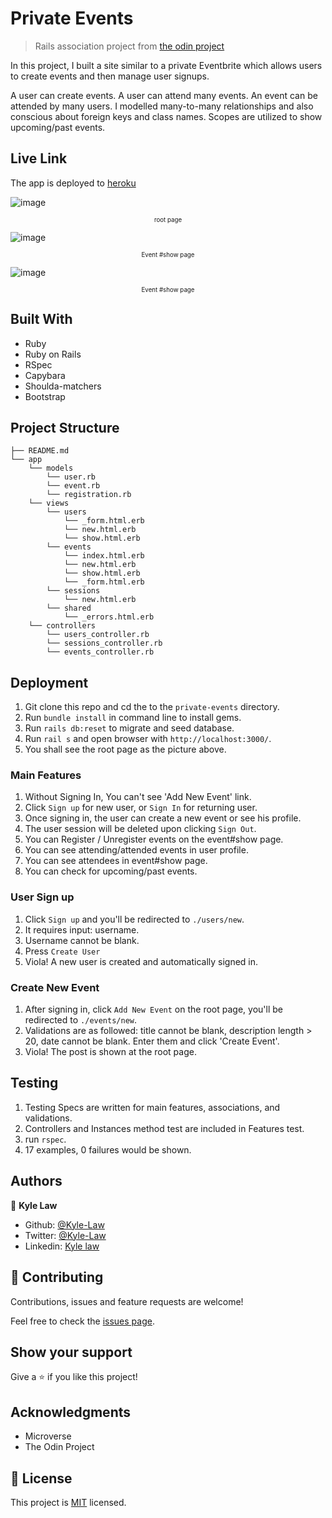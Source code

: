 # Private Events

> Rails association project from [the odin project](https://www.theodinproject.com/courses/ruby-on-rails/lessons/associations)

In this project, I built a site similar to a private Eventbrite which allows users to create events and then manage user signups.

A user can create events. A user can attend many events. An event can be attended by many users. I modelled many-to-many relationships and also conscious about foreign keys and class names. Scopes are utilized to show upcoming/past events.

## Live Link
The app is deployed to [heroku](https://kyle-private-events.herokuapp.com/)

![image](https://user-images.githubusercontent.com/55923773/80930235-c2e3f280-8de4-11ea-8e2d-7dd29119fbdb.png)
<small><small><center>root page</center></small></small>

![image](https://user-images.githubusercontent.com/55923773/80930557-e6a83800-8de6-11ea-87c5-103a61c9483d.png)
<small><small><center>Event #show page</center></small></small>

![image](https://user-images.githubusercontent.com/55923773/80930578-10f9f580-8de7-11ea-83dc-fa8e3a6d38bc.png)
<small><small><center>Event #show page</center></small></small>

## Built With

- Ruby
- Ruby on Rails
- RSpec
- Capybara
- Shoulda-matchers
- Bootstrap

## Project Structure

```
├── README.md
└── app
    └── models
        └── user.rb
        └── event.rb
        └── registration.rb
    └── views
        └── users
            └── _form.html.erb
            └── new.html.erb
            └── show.html.erb
        └── events
            └── index.html.erb
            └── new.html.erb
            └── show.html.erb
            └── _form.html.erb
        └── sessions
            └── new.html.erb
        └── shared
            └── _errors.html.erb
    └── controllers
        └── users_controller.rb
        └── sessions_controller.rb
        └── events_controller.rb

```

## Deployment
1) Git clone this repo and cd the to the `private-events` directory.
2) Run `bundle install` in command line to install gems.
3) Run `rails db:reset` to migrate and seed database.
4) Run `rail s` and open browser with `http://localhost:3000/`.
5) You shall see the root page as the picture above.

### Main Features
1) Without Signing In, You can't see 'Add New Event' link.
2) Click `Sign up` for new user, or `Sign In` for returning user.
3) Once signing in, the user can create a new event or see his profile.
4) The user session will be deleted upon clicking `Sign Out`.
5) You can Register / Unregister events on the event#show page.
6) You can see attending/attended events in user profile.
7) You can see attendees in event#show page.
8) You can check for upcoming/past events. 

### User Sign up
1) Click `Sign up` and you'll be redirected to `./users/new`.
2) It requires input: username.
3) Username cannot be blank.
4) Press `Create User`
5) Viola! A new user is created and automatically signed in.

### Create New Event
1) After signing in, click `Add New Event` on the root page, you'll be redirected to `./events/new`.
2) Validations are as followed: title cannot be blank, description length > 20, date cannot be blank. Enter them and click 'Create Event'.
3) Viola! The post is shown at the root page.

## Testing
1) Testing Specs are written for main features, associations, and validations.
2) Controllers and Instances method test are included in Features test.
3) run `rspec`.
4) 17 examples, 0 failures would be shown.


## Authors

👤 **Kyle Law**

- Github: [@Kyle-Law](https://github.com/Kyle-Law)
- Twitter: [@Kyle-Law](https://twitter.com/ZhunKhing)
- Linkedin: [Kyle law](https://www.linkedin.com/in/kyle-lawzhunkhing/)

## 🤝 Contributing

Contributions, issues and feature requests are welcome!

Feel free to check the [issues page](https://github.com/Kyle-Law/web_scraper/issues?q=is%3Aissue+is%3Aopen+sort%3Aupdated-desc).

## Show your support

Give a ⭐️ if you like this project!

## Acknowledgments

- Microverse
- The Odin Project

## 📝 License

This project is [MIT](LICENSE) licensed.
